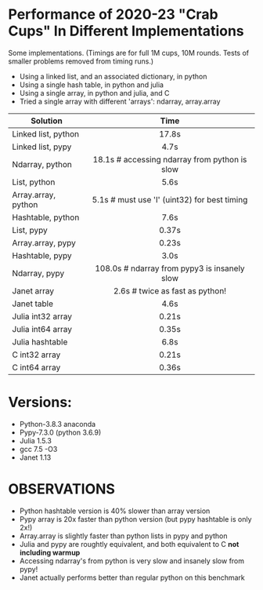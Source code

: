 # Performance of 2020-23 "Crab Cups" In Different Implementations

Some implementations. (Timings are for full 1M cups, 10M
rounds.  Tests of smaller problems removed from timing runs.)

* Using a linked list, and an associated dictionary, in python
* Using a single hash table, in python and julia
* Using a single array, in python and julia, and C
* Tried a single array with different 'arrays': ndarray, array.array

 Solution               |  Time
 -----------------------|:-------:
 Linked list, python    |  17.8s
 Linked list, pypy      |   4.7s
 Ndarray, python        |  18.1s     # accessing ndarray from python is slow
 List, python           |   5.6s
 Array.array, python    |   5.1s     # must use 'I' (uint32) for best timing
 Hashtable, python      |   7.6s
 List, pypy             |   0.37s
 Array.array, pypy      |   0.23s
 Hashtable, pypy        |   3.0s
 Ndarray, pypy          | 108.0s     # ndarray from pypy3 is insanely slow
 Janet array            |   2.6s     # twice as fast as python!
 Janet table            |   4.6s
 Julia int32 array      |   0.21s
 Julia int64 array      |   0.35s
 Julia hashtable        |   6.8s
 C int32 array          |   0.21s
 C int64 array          |   0.36s


# Versions:

* Python-3.8.3 anaconda
* Pypy-7.3.0 (python 3.6.9)
* Julia 1.5.3
* gcc 7.5 -O3
* Janet 1.13

# OBSERVATIONS

* Python hashtable version is 40% slower than array version
* Pypy array is 20x faster than python version (but pypy hashtable is only 2x!)
* Array.array is slightly faster than python lists in pypy and python
* Julia and pypy are roughtly equivalent, and both equivalent to C
  **not including warmup**
* Accessing ndarray's from python is very slow and insanely slow from pypy!
* Janet actually performs better than regular python on this benchmark

